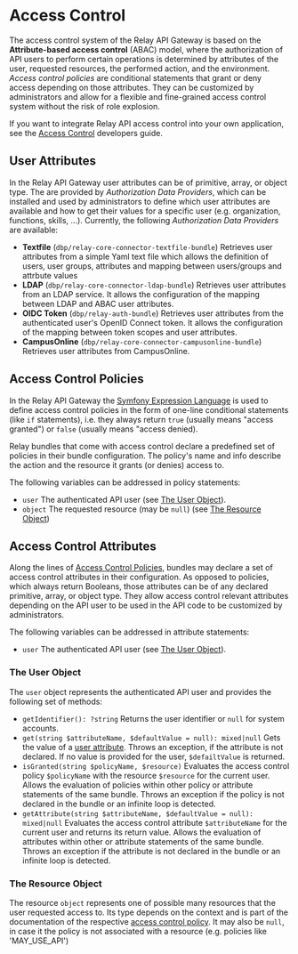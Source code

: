 # Access Control

The access control system of the Relay API Gateway is based on the **Attribute-based access control** (ABAC) model,
where the authorization of API users to perform certain operations is determined by attributes of the user, requested 
resources, the performed action, and the environment. _Access control policies_ are conditional statements that grant or
deny access depending on those attributes. They can be customized by administrators and allow for a flexible and
fine-grained access control system without the risk of role explosion.

If you want to integrate Relay API access control into your own application, see the
[Access Control](../dev/access_control.md) developers guide.

## User Attributes

In the Relay API Gateway user attributes can be of primitive, array, or object type. The are provided by 
_Authorization Data Providers_, which can be installed and used by administrators to define which user
attributes are available and how to get their values for a specific user (e.g. organization, functions, skills, ...).
Currently, the following _Authorization Data Providers_ are available:

* **Textfile** (```dbp/relay-core-connector-textfile-bundle```) Retrieves user attributes from a simple Yaml text file
which allows the definition of users, user groups, attributes and mapping between users/groups and attrbute values
* **LDAP** (```dbp/relay-core-connector-ldap-bundle```) Retrieves user attributes from an LDAP service. It allows the
configuration of the mapping between LDAP and ABAC user attributes.  
* **OIDC Token** (```dbp/relay-auth-bundle```) Retrieves user attributes from the authenticated user's OpenID Connect 
token. It allows the configuration of the mapping between token scopes and user attributes.
* **CampusOnline** (```dbp/relay-core-connector-campusonline-bundle```) Retrieves user attributes from CampusOnline.

## Access Control Policies

In the Relay API Gateway the [Symfony Expression Language](./expression_language.md) is used to define access control
policies in the form of one-line conditional statements (like ```if``` statements), i.e. they always return ```true```
(usually means "access granted") or ```false``` (usually means "access denied).

Relay bundles that come with access control declare a predefined set of policies in their bundle configuration.
The policy's name and info describe the action and the resource it grants (or denies) access to.

The following variables can be addressed in policy statements:

* ```user``` The authenticated API user (see [The User Object](#the-user-object)).
* ```object``` The requested resource (may be ```null```) (see [The Resource Object](#the-resource-object))

## Access Control Attributes

Along the lines of [Access Control Policies](#access-control-policies), bundles may declare a set of access control
attributes in their configuration. As opposed to policies, which always return Booleans, those attributes can be of any
declared primitive, array, or object type. They allow access control relevant attributes depending on the API user 
to be used in the API code to be customized by administrators.

The following variables can be addressed in attribute statements:

* ```user``` The authenticated API user (see [The User Object](#the-user-object)).

### The User Object

The ```user``` object represents the authenticated API user and provides the following set of methods:

* ```getIdentifier(): ?string``` Returns the user identifier or ```null``` for system accounts.
* ```get(string $attributeName, $defaultValue = null): mixed|null``` Gets the value of a [user attribute](#user-attributes).
  Throws an exception, if the attribute is not declared. If no value is provided for the user, ```$defailtValue``` is
  returned.
* ```isGranted(string $policyName, $resource)``` Evaluates the access control policy ```$policyName```
  with the resource ```$resource``` for the current user. Allows the evaluation of policies within other policy or attribute
  statements of the same bundle. Throws an exception if the policy is not declared in the bundle or an infinite loop
  is detected.
* ```getAttribute(string $attributeName, $defaultValue = null): mixed|null``` Evaluates the access control attribute
  ```$attributeName``` for the current user and returns its return value. Allows the evaluation of attributes within
  other or attribute statements of the same bundle. Throws an exception if the attribute is not declared
  in the bundle or an infinite loop is detected.

### The Resource Object

The resource ```object``` represents one of possible many resources that the user requested access to. Its type depends
on the context and is part of the documentation of the respective [access control policy](#access-control-policies). It
may also be ```null```, in case it the policy is not associated with a resource (e.g. policies like 'MAY_USE_API')